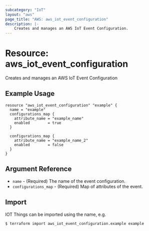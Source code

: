 ```yaml
---
subcategory: "IoT"
layout: "aws"
page_title: "AWS: aws_iot_event_configuration"
description: |-
    Creates and manages an AWS IoT Event Configuration.
---
```


# Resource: aws_iot_event_configuration

Creates and manages an AWS IoT Event Configuration

## Example Usage

```hcl
resource "aws_iot_event_configuration" "example" {
  name = "example"
  configurations_map {
    attribute_name = "example_name"
    enabled        = true
  }

  configurations_map {
    attribute_name = "example_name_2"
    enabled        = false
  }
}
```

## Argument Reference

* `name` - (Required) The name of the event configuration.
* `configurations_map` - (Required) Map of attributes of the event.

## Import

IOT Things can be imported using the name, e.g.

```
$ terraform import aws_iot_event_configuration.example example
```
